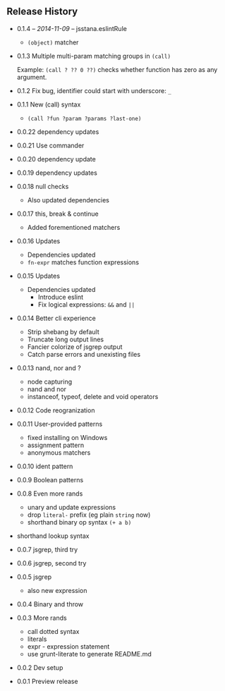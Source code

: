 ## Release History

- 0.1.4 &ndash; *2014-11-09* &ndash; jsstana.eslintRule
    - `(object)` matcher
- 0.1.3 Multiple multi-param matching groups in `(call)`

    Example: `(call ? ?? 0 ??)` checks whether function has zero as any argument.

- 0.1.2 Fix bug, identifier could start with underscore: `_`
- 0.1.1 New (call) syntax
    - `(call ?fun ?param ?params ?last-one)`
- 0.0.22 dependency updates
- 0.0.21 Use commander
- 0.0.20 dependency update
- 0.0.19 dependency updates
- 0.0.18 null checks
    - Also updated dependencies
- 0.0.17 this, break &amp; continue
    - Added forementioned matchers
- 0.0.16 Updates
    - Dependencies updated
    - `fn-expr` matches function expressions
- 0.0.15 Updates
    - Dependencies updated
        - Introduce eslint
        - Fix logical expressions: `&&` and `||`
- 0.0.14 Better cli experience
    - Strip shebang by default
    - Truncate long output lines
    - Fancier colorize of jsgrep output
    - Catch parse errors and unexisting files
- 0.0.13 nand, nor and ?
    - node capturing
    - nand and nor
    - instanceof, typeof, delete and void operators
- 0.0.12 Code reogranization
- 0.0.11 User-provided patterns
    - fixed installing on Windows
    - assignment pattern
    - anonymous matchers
- 0.0.10 ident pattern
- 0.0.9 Boolean patterns
- 0.0.8 Even more rands
    - unary and update expressions
    - drop `literal-` prefix (eg plain `string` now)
    - shorthand binary op syntax `(+ a b)`
- shorthand lookup syntax
- 0.0.7 jsgrep, third try
- 0.0.6 jsgrep, second try
- 0.0.5 jsgrep
    - also new expression
- 0.0.4 Binary and throw
- 0.0.3 More rands
    - call dotted syntax
    - literals
    - expr - expression statement
    - use grunt-literate to generate README.md
- 0.0.2 Dev setup
- 0.0.1 Preview release

